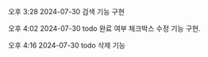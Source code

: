 오후 3:28 2024-07-30
검색 기능 구현

오후 4:02 2024-07-30
todo 완료 여부 체크박스 수정 기능 구현.

오후 4:16 2024-07-30
todo 삭제 기능

